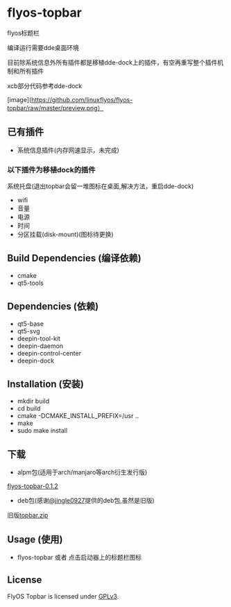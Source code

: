 # flyos-topbar
flyos标题栏

编译运行需要dde桌面环境

目前除系统信息外所有插件都是移植dde-dock上的插件，有空再重写整个插件机制和所有插件

xcb部分代码参考dde-dock

[image](https://github.com/linuxflyos/flyos-topbar/raw/master/preview.png）

## 已有插件

* 系统信息插件(内存网速显示，未完成)

### 以下插件为移植dock的插件
系统托盘(退出topbar会留一堆图标在桌面,解决方法，重启dde-dock)

* wifi
* 音量
* 电源
* 时间
* 分区挂载(disk-mount)(图标待更换)

## Build Dependencies (编译依赖)

* cmake
* qt5-tools

## Dependencies (依赖)

* qt5-base
* qt5-svg
* deepin-tool-kit
* deepin-daemon
* deepin-control-center
* deepin-dock

## Installation (安装)

* mkdir build
* cd build
* cmake -DCMAKE_INSTALL_PREFIX=/usr ..
* make
* sudo make install

## 下载

* alpm包(适用于arch/manjaro等arch衍生发行版)

[flyos-topbar-0.1.2](https://coding.net/u/xiayesuifeng/p/flyos-mirrors/git/raw/master/x86_64/flyos-topbar-0.1.2-1-x86_64.pkg.tar.xz)

* deb包(感谢[@jingle0927](https://github.com/jingle0927)提供的deb包,虽然是旧版)

旧版[topbar.zip](https://github.com/linuxflyos/flyos-topbar/files/1168638/topbar.zip)

## Usage (使用)

* flyos-topbar 或者 点击启动器上的标题栏图标

## License

FlyOS Topbar is licensed under [GPLv3](LICENSE).
